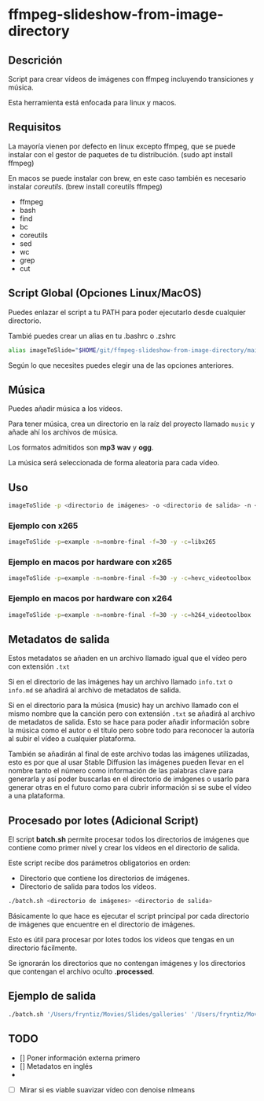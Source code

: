 # ffmpeg-slideshow-from-image-directory

## Descrición

Script para crear vídeos de imágenes con ffmpeg incluyendo transiciones y música.

Esta herramienta está enfocada para linux y macos.

## Requisitos

La mayoría vienen por defecto en linux excepto ffmpeg, que se puede instalar con el gestor de paquetes de tu distribución. (sudo apt install ffmpeg)

En macos se puede instalar con brew, en este caso también es necesario instalar _coreutils_. (brew install coreutils ffmpeg)

- ffmpeg
- bash
- find
- bc
- coreutils
- sed
- wc
- grep
- cut

## Script Global (Opciones Linux/MacOS)

Puedes enlazar el script a tu PATH para poder ejecutarlo desde cualquier directorio.

Tambié puedes crear un alias en tu .bashrc o .zshrc

```bash
alias imageToSlide="$HOME/git/ffmpeg-slideshow-from-image-directory/main.sh"
```

Según lo que necesites puedes elegir una de las opciones anteriores.

## Música

Puedes añadir música a los vídeos.

Para tener música, crea un directorio en la raíz del proyecto llamado `music` y añade ahí los archivos de música.

Los formatos admitidos son **mp3** **wav** y **ogg**.

La música será seleccionada de forma aleatoria para cada vídeo.

## Uso

```bash
imageToSlide -p <directorio de imágenes> -o <directorio de salida> -n <nombre de salida>
```

### Ejemplo con x265

```bash
imageToSlide -p=example -n=nombre-final -f=30 -y -c=libx265
```

### Ejemplo en macos por hardware con x265

```bash
imageToSlide -p=example -n=nombre-final -f=30 -y -c=hevc_videotoolbox
```

### Ejemplo en macos por hardware con x264

```bash
imageToSlide -p=example -n=nombre-final -f=30 -y -c=h264_videotoolbox
```

## Metadatos de salida

Estos metadatos se añaden en un archivo llamado igual que el vídeo pero con extensión `.txt`

Si en el directorio de las imágenes hay un archivo llamado `info.txt` o `info.md` se añadirá al archivo de metadatos de salida.

Si en el directorio para la música (music) hay un archivo llamado con el mismo nombre que la canción pero con extensión `.txt` se añadirá al archivo de metadatos de salida. Esto se hace para poder añadir información sobre la música como el autor o el título pero sobre todo para reconocer la autoría al subir el vídeo a cualquier plataforma.

También se añadirán al final de este archivo todas las imágenes utilizadas, esto es por que al usar Stable Diffusion las imágenes pueden llevar en el nombre tanto el número como información de las palabras clave para generarla y así poder buscarlas en el directorio de imágenes o usarlo para generar otras en el futuro como para cubrir información si se sube el vídeo a una plataforma.

## Procesado por lotes (Adicional Script)

El script **batch.sh** permite procesar todos los directorios de imágenes que contiene como primer nivel y crear los vídeos en el directorio de salida.

Este script recibe dos parámetros obligatorios en orden:

- Directorio que contiene los directorios de imágenes.
- Directorio de salida para todos los vídeos.

```bash
./batch.sh <directorio de imágenes> <directorio de salida>
```

Básicamente lo que hace es ejecutar el script principal por cada directorio de imágenes que encuentre en el directorio de imágenes.

Esto es útil para procesar por lotes todos los vídeos que tengas en un directorio fácilmente.

Se ignorarán los directorios que no contengan imágenes y los directorios que contengan el archivo oculto **.processed**.

## Ejemplo de salida

```bash
./batch.sh '/Users/fryntiz/Movies/Slides/galleries' '/Users/fryntiz/Movies/Slides/output'
```

## TODO

- [] Poner información externa primero
- [] Metadatos en inglés
-
- [ ] Mirar si es viable suavizar vídeo con denoise nlmeans
